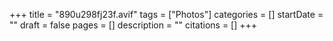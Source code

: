 +++
title = "890u298fj23f.avif"
tags = ["Photos"]
categories = []
startDate = ""
draft = false
pages = []
description = ""
citations = []
+++
